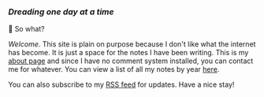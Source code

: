 ###  *Dreading one day at a time*

🔖 So what?

*Welcome*. This site is plain on purpose because I don't like what the internet has become. It is just a space for the notes I have been writing. This is my [about page](about) and since I have no comment system installed, you can contact me for whatever. You can view a list of all my notes by year [here](archive). 

You can also subscribe to my [RSS feed](index.xml) for updates.
Have a nice stay!
